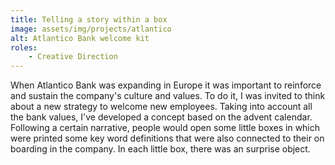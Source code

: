 ```yaml
---
title: Telling a story within a box
image: assets/img/projects/atlantico
alt: Atlantico Bank welcome kit
roles:
    - Creative Direction
---
```

When Atlantico Bank was expanding in Europe it was important to reinforce and sustain the
company's culture and values. To do it, I was invited to think about a new strategy to
welcome new employees. Taking into account all the bank values, I've developed a concept based on
the advent calendar. Following a certain narrative, people would open some little boxes in which
were printed some key word definitions that were also connected to their on boarding in the
company. In each little box, there was an surprise object.